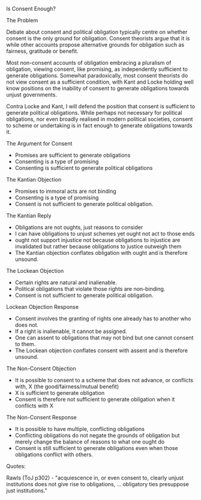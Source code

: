 Is Consent Enough?

The Problem

Debate about consent and political obligation typically centre on whether consent is the only ground for obligation.  Consent theorists argue that it is while other accounts propose alternative grounds for obligation such as fairness, gratitude or benefit.

Most non-consent accounts of obligation embracing a pluralism of obligation, viewing consent, like promising, as independently sufficient to generate obligations.  Somewhat paradoxically, most consent theorists do not view consent as a sufficient condition, with Kant and Locke holding well know positions on the inability of consent to generate obligations towards unjust governments.

Contra Locke and Kant, I will defend the position that consent is sufficient to generate political obligations.  While perhaps not necessary for political obligations, nor even broadly realised in modern political societies, consent to scheme or undertaking is in fact enough to generate obligations towards it.

The Argument for Consent

- 	Promises are sufficient to generate obligations
- 	Consenting is a type of promising
- 	Consenting is sufficient to generate political obligations

The Kantian Objection

- 	Promises to immoral acts are not binding
-	Consenting is a type of promising
-	Consent is not sufficient to generate political obligation.

The Kantian Reply

- 	Obligations are not oughts, just reasons to consider
- 	I can have obligations to unjust schemes yet ought not act to those ends
-	 ought not support injustice not because obligations to injustice are invalidated but rather because obligations to justice outweigh them
-	The Kantian objection conflates obligation with ought and is therefore unsound.

The Lockean Objection

-	Certain rights are natural and inalienable.
- 	Political obligations that violate those rights are non-binding.
-	Consent is not sufficient to generate political obligation.

Lockean Objection Response

-	Consent involves the granting of rights one already has to another who does not.
-	If a right is inalienable, it cannot be assigned.
-	One can assent to obligations that may not bind but one cannot consent to them.
- 	The Lockean objection conflates consent with assent and is therefore unsound.

The Non-Consent Objection

-	It is possible to consent to a scheme that does not advance, or conflicts with, X (the good/fairness/mutual benefit)
-	X is sufficient to generate obligation
-	Consent is therefore not sufficient to generate obligation when it conflicts with X

The Non-Consent Response

-	It is possible to have multiple, conflicting obligations
-	Conflicting obligations do not negate the grounds of obligation but merely change the balance of reasons to what one ought do
-	Consent is still sufficient to generate obligations even when those obligations conflict with others.




Quotes:

Rawls (ToJ p302) - "acquiescence in, or even consent to, clearly unjust institutions does not give rise to obligations, … obligatory ties presuppose just institutions."





